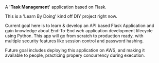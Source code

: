 A <b>'Task Management'</b> application based on Flask.

This is a 'Learn By Doing' kind off DIY project right now. 

Current goal here is to learn & develop an API based Flask Application and gain knowledge about End-To-End web application development lifecycle using Python. This app will go from scratch to production ready, with multiple security features like session control and password hashing.

Future goal includes deploying this application on AWS, and making it available to people, practicing propery concurrency during execution.

